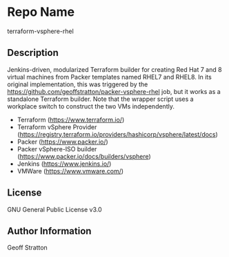 Repo Name
=========
terraform-vsphere-rhel

Description
---------------
Jenkins-driven, modularized Terraform builder for creating Red Hat 7 and 8 virtual machines from Packer templates named RHEL7 and RHEL8. In its original implementation, this was triggered by the https://github.com/geoffstratton/packer-vsphere-rhel job, but it works as a standalone Terraform builder. Note that the wrapper script uses a workplace switch to construct the two VMs independently.

* Terraform (https://www.terraform.io/)
* Terraform vSphere Provider (https://registry.terraform.io/providers/hashicorp/vsphere/latest/docs)
* Packer (https://www.packer.io/)
* Packer vSphere-ISO builder (https://www.packer.io/docs/builders/vsphere)
* Jenkins (https://www.jenkins.io/)
* VMWare (https://www.vmware.com/)

License
-------
GNU General Public License v3.0

Author Information
------------------
Geoff Stratton
